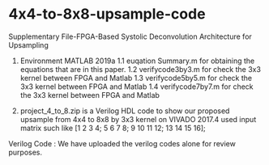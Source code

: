# 4x4-to-8x8-upsample-code
Supplementary File-FPGA-Based Systolic Deconvolution Architecture for Upsampling




1. Environment MATLAB 2019a
1.1 euqation Summary.m for obtaining the equations that are in this paper.
1.2 verifycode3by3.m for check the 3x3 kernel between FPGA and Matlab 
1.3 verifycode5by5.m for check the 3x3 kernel between FPGA and Matlab 
1.4 verifycode7by7.m for check the 3x3 kernel between FPGA and Matlab 

2. project_4_to_8.zip is a Verilog HDL code to show our proposed upsample from  4x4 to 8x8 by 3x3 kernel on VIVADO 2017.4
    used input matrix such like 
            [1 2 3 4;
             5 6 7 8;
             9 10 11 12;
            13 14 15 16];

Verilog Code : We have uploaded the verilog codes alone for review purposes. 
